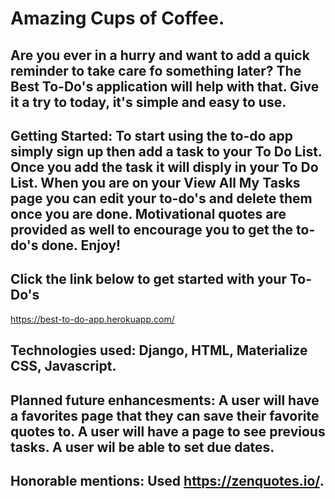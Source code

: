 # Amazing Cups of Coffee.

## Are you ever in a hurry and want to add a quick reminder to take care fo something later? The Best To-Do's application will help with that. Give it a try to today, it's simple and easy to use. 


## Getting Started: To start using the to-do app simply sign up then add a task to your To Do List. Once you add the task it will disply in your To Do List. When you are on your View All My Tasks page you can edit your to-do's and delete them once you are done. Motivational quotes are provided as well to encourage you to get the to-do's done.  Enjoy! 

## Click the link below to get started with your To-Do's
https://best-to-do-app.herokuapp.com/


## Technologies used: Django, HTML, Materialize CSS, Javascript.


## Planned future enhancesments: A user will have a favorites page that they can save their favorite quotes to. A user will have a page to see previous tasks. A user wil be able to set due dates.


## Honorable mentions: Used https://zenquotes.io/.